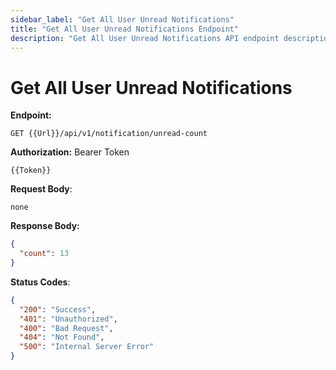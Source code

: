 ```yaml
---
sidebar_label: "Get All User Unread Notifications"
title: "Get All User Unread Notifications Endpoint"
description: "Get All User Unread Notifications API endpoint description"
---
```


# Get All User Unread Notifications

**Endpoint:**

```
GET {{Url}}/api/v1/notification/unread-count
```

**Authorization:** Bearer Token

```
{{Token}}
```

**Request Body**:

```
none
```

**Response Body:**

```json
{
  "count": 13
}
```

**Status Codes**:

```json
{
  "200": "Success",
  "401": "Unauthorized",
  "400": "Bad Request",
  "404": "Not Found",
  "500": "Internal Server Error"
}
```
